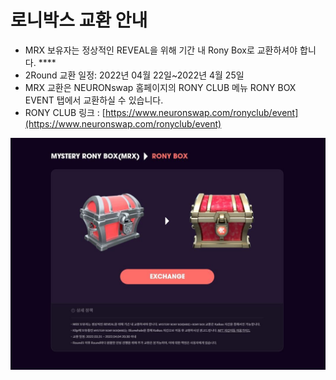 # 로니박스 교환 안내

* MRX 보유자는 정상적인 REVEAL을 위해 기간 내 Rony Box로 교환하셔야 합니다. ****&#x20;
* 2Round 교환 일정: 2022년 04월 22일\~2022년 4월 25일
* MRX 교환은 NEURONswap 홈페이지의 RONY CLUB 메뉴 RONY BOX EVENT 탭에서 교환하실 수 있습니다.
* RONY CLUB 링크 : [https://www.neuronswap.com/ronyclub/event](https://www.neuronswap.com/ronyclub/event)

![](../.gitbook/assets/exchange.JPG)
